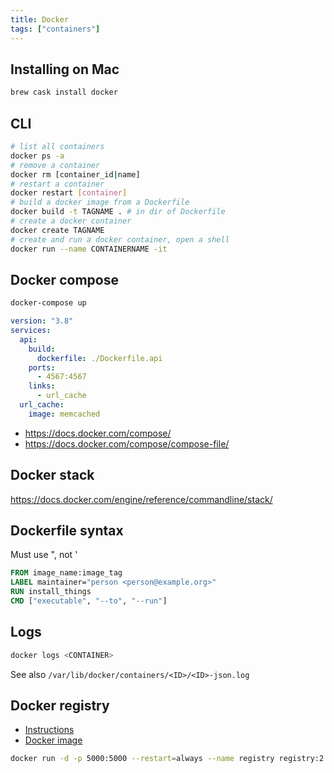 ```yaml
---
title: Docker
tags: ["containers"]
---
```


## Installing on Mac

```bash
brew cask install docker
```

## CLI

```bash
# list all containers
docker ps -a
# remove a container
docker rm [container_id|name]
# restart a container
docker restart [container]
# build a docker image from a Dockerfile
docker build -t TAGNAME . # in dir of Dockerfile
# create a docker container
docker create TAGNAME
# create and run a docker container, open a shell
docker run --name CONTAINERNAME -it
```

## Docker compose

```bash
docker-compose up
```

```yaml
version: "3.8"
services:
  api:
    build:
      dockerfile: ./Dockerfile.api
    ports:
      - 4567:4567
    links:
      - url_cache
  url_cache:
    image: memcached
```

* <https://docs.docker.com/compose/>
* <https://docs.docker.com/compose/compose-file/>

## Docker stack

<https://docs.docker.com/engine/reference/commandline/stack/>

## Dockerfile syntax

Must use ", not '

```dockerfile
FROM image_name:image_tag
LABEL maintainer="person <person@example.org>"
RUN install_things
CMD ["executable", "--to", "--run"]
```

## Logs

```bash
docker logs <CONTAINER>
```

See also `/var/lib/docker/containers/<ID>/<ID>-json.log`

## Docker registry

* [Instructions](https://github.com/docker/docker.github.io/blob/master/registry/deploying.md)
* [Docker image](https://hub.docker.com/_/registry)

```bash
docker run -d -p 5000:5000 --restart=always --name registry registry:2
```
